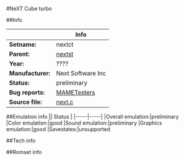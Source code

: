 #NeXT Cube turbo

##Info

||Info|
|-----|-----|
|**Setname:**|nextct
|**Parent:**|[nextst](nextst.md)
|**Year:**|????
|**Manufacturer:**|Next Software Inc
|**Status:**|preliminary
|**Bug reports:**|[MAMETesters](http://mametesters.org/view_all_set.php?type=1&temporary=y&search=next.c)
|**Source file:**|[next.c](https://github.com/mamedev/mame/blob/master/src/mess/drivers/next.c)

##Emulation info
|| Status |
|-----|-----|
|Overall emulation:|preliminary
|Color emulation:|good
|Sound emulation:|preliminary
|Graphics emulation:|good
|Savestates:|unsupported

##Tech info

##Romset info

<!--- START OF EDITED COMMENT DO NOT TOUCH TEXT ABOVE-->
